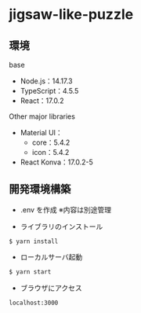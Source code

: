 # jigsaw-like-puzzle

## 環境
base
- Node.js：14.17.3
- TypeScript：4.5.5
- React：17.0.2

Other major libraries
- Material UI：
  - core：5.4.2
  - icon：5.4.2
- React Konva：17.0.2-5

## 開発環境構築
- .env を作成
  ※内容は別途管理

- ライブラリのインストール
```
$ yarn install
```

- ローカルサーバ起動
```bash
$ yarn start
```

- ブラウザにアクセス
```
localhost:3000
```
